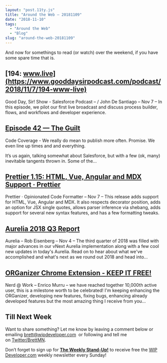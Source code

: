 ```yaml
---
layout: "post.11ty.js"
title: "Around the Web – 20181109"
date: "2018-11-10"
tags: 
  - "Around the Web"
  - "Blog"
slug: "around-the-web-20181109"
---
```


And now for somethings to read (or watch) over the weekend, if you have some spare time that is.

## [194: www.live](https://www.gooddaysirpodcast.com/podcast/2018/11/7/194-www-live)

Good Day, Sir! Show - Salesforce Podcast – / John De Santiago – Nov 7 – In this episode, we pilot our first live broadcast and discuss process builder, flows, and workflows and developer experience.

## [Episode 42 — The Guilt](https://www.codecoverage.org/episode-42-the-guilt/)

Code Coverage - We really do mean to publish more often. Promise. We even line up times and and everything.

It’s us again, talking somewhat about Salesforce, but with a few (ok, many) inevitable tangents thrown in. Some of the...

## [Prettier 1.15: HTML, Vue, Angular and MDX Support · Prettier](https://prettier.io/blog/2018/11/07/1.15.0.html)

Prettier · Opinionated Code Formatter – Nov 7 – This release adds support for HTML, Vue, Angular and MDX. It also respects decorator position, adds an option for JSX single quotes, allows parser inference via shebang, adds support for several new syntax features, and has a few formatting tweaks.

## [Aurelia 2018 Q3 Report](https://aurelia.io/blog/2018/11/04/aurelia-2018-q3-report/)

Aurelia – Rob Eisenberg – Nov 4 – The third quarter of 2018 was filled with major advances in our vNext Aurelia implementation along with a few cool new updates in today's Aurelia. Read on to hear about what we've accomplished and what's next as we round out 2018 and head into…

## [ORGanizer Chrome Extension - KEEP IT FREE!](https://organizer.enree.co/donate.html)

Nerd @ Work – Enrico Murru – we have reached together 10,000th active user, this is a milestone worth to be celebrated! I'm keeping enhancing the ORGanizer, developing new features, fixing bugs, enhancing already developed features but the most amazing thing I receive from you…

## Till Next Week

Want to share something? Let me know by leaving a comment below or emailing [brett@wipdeveloper.com](mailto:brett@wipdeveloper.com)  or following and tell me on [Twitter/BrettMN](https://twitter.com/BrettMN).

Don’t forget to sign up for **[The Weekly Stand-Up!](https://wipdeveloper.wpcomstaging.com/newsletter/)** to receive free the [WIP Developer.com](https://wipdeveloper.wpcomstaging.com/) weekly newsletter every Sunday!
